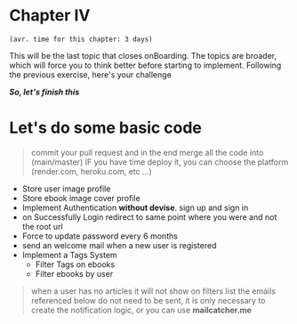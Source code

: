 
# Chapter IV
`(avr. time for this chapter: 3 days)`

This will be the last topic that closes onBoarding.
The topics are broader, which will force you to think better before starting to implement. Following the previous exercise, here's your challenge

***So, let's finish this***

# Let's do some basic code

> commit your pull request and in the end merge all the code into (main/master)
> IF you have time deploy it, you can choose the platform (render.com, heroku.com, etc ...)

- Store user image profile
- Store ebook image cover profile
- Implement Authentication  **without devise**. sign up and sign in
- on Successfully Login redirect to same point where you were and not the root url
- Force to update password every 6 months
- send an welcome mail when a new user is registered
- Implement a Tags System
	-	Filter Tags on ebooks 
	-	Filter ebooks by user

> when a user has no articles it will not show on filters list
> the emails referenced below do not need to be sent, it is only necessary to create the notification logic, or you can use **mailcatcher.me**
